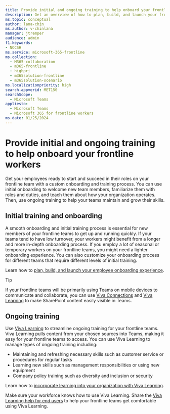 ```yaml
---
title: Provide initial and ongoing training to help onboard your frontline workers
description: Get an overview of how to plan, build, and launch your frontline worker onboarding experience.
ms.topic: conceptual
author: lana-chin
ms.author: v-chinlana
manager: jtremper
audience: admin
f1.keywords:
- NOCSH
ms.service: microsoft-365-frontline
ms.collection: 
  - M365-collaboration
  - m365-frontline
  - highpri
  - m365solution-frontline
  - m365solution-scenario
ms.localizationpriority: high
search.appverid: MET150
searchScope:
  - Microsoft Teams
appliesto: 
  - Microsoft Teams
  - Microsoft 365 for frontline workers
ms.date: 01/25/2024
---
```


# Provide initial and ongoing training to help onboard your frontline workers

Get your employees ready to start and succeed in their roles on your frontline team with a custom onboarding and training process. You can use initial onboarding to welcome new team members, familiarize them with roles and duties, and teach them about how your organization operates. Then, use ongoing training to help your teams maintain and grow their skills.

## Initial training and onboarding

A smooth onboarding and initial training process is essential for new members of your frontline teams to get up and running quickly. If your teams tend to have low turnover, your workers might benefit from a longer and more in-depth onboarding process. If you employ a lot of seasonal or temporary workers on your frontline teams, you might need a lighter onboarding experience. You can also customize your onboarding process for different teams that require different levels of initial training.

Learn how to [plan, build, and launch your employee onboarding experience](/sharepoint/onboard-employees).

> [!TIP]
> If your frontline teams will be primarily using Teams on mobile devices to communicate and collaborate, you can use [Viva Connections](/viva/connections/viva-connections-overview) and [Viva Learning](/viva/learning/overview-viva-learning) to make SharePoint content easily visible in Teams.

## Ongoing training

Use [Viva Learning](/viva/learning/overview-viva-learning) to streamline ongoing training for your frontline teams. Viva Learning pulls content from your chosen sources into Teams, making it easy for your frontline teams to access. You can use Viva Learning to manage types of ongoing training including:

- Maintaining and refreshing necessary skills such as customer service or procedures for regular tasks
- Learning new skills such as management responsibilities or using new equipment
- Company policy training such as diversity and inclusion or security

Learn how to [incorporate learning into your organization with Viva Learning](/viva/solutions/incorporate-learning).

Make sure your workforce knows how to use Viva Learning. Share the [Viva Learning help for end users](https://support.microsoft.com/office/viva-learning-01bfed12-c327-41e0-a68f-7fa527dcc98a) to help your frontline teams get comfortable using Viva Learning.
